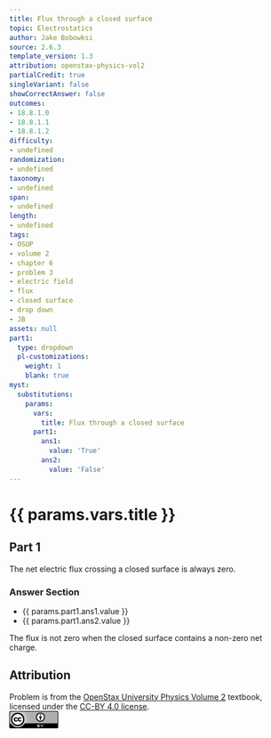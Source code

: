 ```yaml
---
title: Flux through a closed surface
topic: Electrostatics
author: Jake Bobowksi
source: 2.6.3
template_version: 1.3
attribution: openstax-physics-vol2
partialCredit: true
singleVariant: false
showCorrectAnswer: false
outcomes:
- 18.8.1.0
- 18.8.1.1
- 18.8.1.2
difficulty:
- undefined
randomization:
- undefined
taxonomy:
- undefined
span:
- undefined
length:
- undefined
tags:
- OSUP
- volume 2
- chapter 6
- problem 3
- electric field
- flux
- closed surface
- drop down
- JB
assets: null
part1:
  type: dropdown
  pl-customizations:
    weight: 1
    blank: true
myst:
  substitutions:
    params:
      vars:
        title: Flux through a closed surface
      part1:
        ans1:
          value: 'True'
        ans2:
          value: 'False'
---
```

# {{ params.vars.title }}

## Part 1

The net electric flux crossing a closed surface is always zero.

### Answer Section

- {{ params.part1.ans1.value }}
- {{ params.part1.ans2.value }}

The flux is not zero when the closed surface contains a non-zero net charge.

## Attribution

Problem is from the [OpenStax University Physics Volume 2](https://openstax.org/details/books/university-physics-volume-2) textbook, licensed under the [CC-BY 4.0 license](https://creativecommons.org/licenses/by/4.0/).<br>![Image representing the Creative Commons 4.0 BY license.](https://raw.githubusercontent.com/firasm/bits/master/by.png)